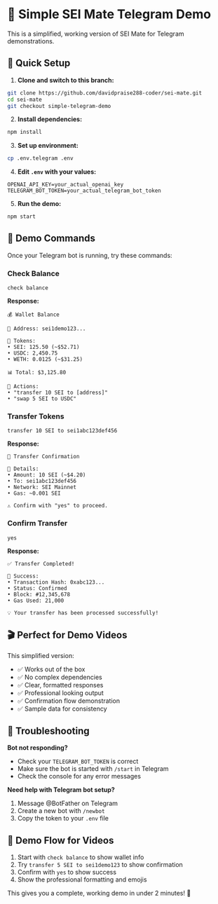 # 🤖 Simple SEI Mate Telegram Demo

This is a simplified, working version of SEI Mate for Telegram demonstrations.

## 🚀 Quick Setup

1. **Clone and switch to this branch:**
```bash
git clone https://github.com/davidpraise288-coder/sei-mate.git
cd sei-mate
git checkout simple-telegram-demo
```

2. **Install dependencies:**
```bash
npm install
```

3. **Set up environment:**
```bash
cp .env.telegram .env
```

4. **Edit `.env` with your values:**
```env
OPENAI_API_KEY=your_actual_openai_key
TELEGRAM_BOT_TOKEN=your_actual_telegram_bot_token
```

5. **Run the demo:**
```bash
npm start
```

## 💬 Demo Commands

Once your Telegram bot is running, try these commands:

### Check Balance
```
check balance
```
**Response:**
```
💰 Wallet Balance

🔗 Address: sei1demo123...

💎 Tokens:
• SEI: 125.50 (~$52.71)
• USDC: 2,450.75
• WETH: 0.0125 (~$31.25)

📊 Total: $3,125.80

🎯 Actions:
• "transfer 10 SEI to [address]"
• "swap 5 SEI to USDC"
```

### Transfer Tokens
```
transfer 10 SEI to sei1abc123def456
```
**Response:**
```
🔄 Transfer Confirmation

💸 Details:
• Amount: 10 SEI (~$4.20)
• To: sei1abc123def456
• Network: SEI Mainnet
• Gas: ~0.001 SEI

⚠️ Confirm with "yes" to proceed.
```

### Confirm Transfer
```
yes
```
**Response:**
```
✅ Transfer Completed!

🎉 Success:
• Transaction Hash: 0xabc123...
• Status: Confirmed
• Block: #12,345,678
• Gas Used: 21,000

💡 Your transfer has been processed successfully!
```

## 🎬 Perfect for Demo Videos

This simplified version:
- ✅ Works out of the box
- ✅ No complex dependencies
- ✅ Clear, formatted responses
- ✅ Professional looking output
- ✅ Confirmation flow demonstration
- ✅ Sample data for consistency

## 🔧 Troubleshooting

**Bot not responding?**
- Check your `TELEGRAM_BOT_TOKEN` is correct
- Make sure the bot is started with `/start` in Telegram
- Check the console for any error messages

**Need help with Telegram bot setup?**
1. Message @BotFather on Telegram
2. Create a new bot with `/newbot`
3. Copy the token to your `.env` file

## 📱 Demo Flow for Videos

1. Start with `check balance` to show wallet info
2. Try `transfer 5 SEI to sei1demo123` to show confirmation
3. Confirm with `yes` to show success
4. Show the professional formatting and emojis

This gives you a complete, working demo in under 2 minutes! 🎉